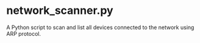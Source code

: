 # network_scanner.py
A Python script to scan and list all devices connected to the network using ARP protocol.
